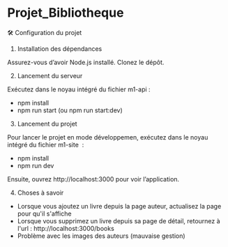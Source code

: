 # Projet_Bibliotheque

🛠️ Configuration du projet
1. Installation des dépendances
   
Assurez-vous d’avoir Node.js installé. Clonez le dépôt.

2. Lancement du serveur
   
Exécutez dans le noyau intégré du fichier m1-api :
- npm install
- npm run start (ou npm run start:dev)

3. Lancement du projet
   
Pour lancer le projet en mode développemen, exécutez dans le noyau intégré du fichier m1-site  :
- npm install
- npm run dev

Ensuite, ouvrez http://localhost:3000 pour voir l’application.

4. Choses à savoir 
- Lorsque vous ajoutez un livre depuis la page auteur, actualisez la page pour qu'il s'affiche
- Lorsque vous supprimez un livre depuis sa page de détail, retournez à l'url : http://localhost:3000/books
- Problème avec les images des auteurs (mauvaise gestion)
